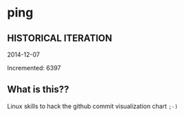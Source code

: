 # ping

## HISTORICAL ITERATION
2014-12-07

Incremented: 6397

## What is this?? 
Linux skills to hack the github commit visualization chart `;-)`
